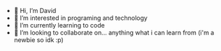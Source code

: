 - 👋 Hi, I’m David
- 👀 I’m interested in programing and technology
- 🌱 I’m currently learning to code
- 💞️ I’m looking to collaborate on... anything what i can learn from (i'm a newbie so idk :p)
